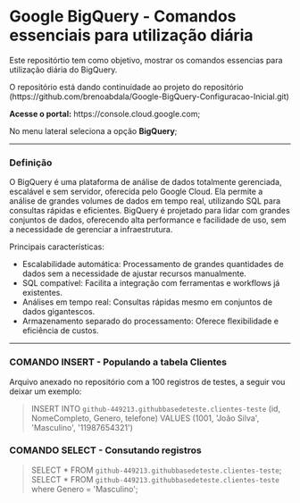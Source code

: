 # Google BigQuery - Comandos essenciais para utilização diária

<p>Este repositórtio tem como objetivo, mostrar os comandos essencias para utilização diária do BigQuery.</p>
<p>O repositório está dando continuídade ao projeto do repositório (https://github.com/brenoabdala/Google-BigQuery-Configuracao-Inicial.git)</p>
<p><b>Acesse o portal:</b> https://console.cloud.google.com;</p>
<p>No menu lateral seleciona a opção <strong>BigQuery</strong>;</p>

<hr>

### Definição

<p>O BigQuery é uma plataforma de análise de dados totalmente gerenciada, escalável e sem servidor, oferecida pelo Google Cloud. Ela permite a análise de grandes volumes de dados em tempo real, utilizando SQL para consultas rápidas e eficientes. BigQuery é projetado para lidar com grandes conjuntos de dados, oferecendo alta performance e facilidade de uso, sem a necessidade de gerenciar a infraestrutura.</p>

<p>Principais características:</p>

- Escalabilidade automática: Processamento de grandes quantidades de dados sem a necessidade de ajustar recursos manualmente.
- SQL compatível: Facilita a integração com ferramentas e workflows já existentes.
- Análises em tempo real: Consultas rápidas mesmo em conjuntos de dados gigantescos.
- Armazenamento separado do processamento: Oferece flexibilidade e eficiência de custos.
 
<hr>

### COMANDO INSERT - Populando a tabela Clientes

<p>Arquivo anexado no repositório com a 100 registros de testes, a seguir vou deixar um exemplo:</p>

> INSERT INTO `github-449213.githubbasedeteste.clientes-teste` (id, NomeCompleto, Genero, telefone) VALUES
(1001, 'João Silva', 'Masculino', '11987654321')

### COMANDO SELECT - Consutando registros

> SELECT * FROM `github-449213.githubbasedeteste.clientes-teste`;<br>
> SELECT * FROM `github-449213.githubbasedeteste.clientes-teste` where Genero = 'Masculino';
